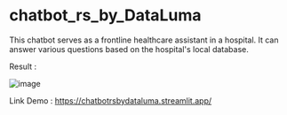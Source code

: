 # chatbot_rs_by_DataLuma
 This chatbot serves as a frontline healthcare assistant in a hospital. It can answer various questions based on the hospital's local database.

Result : 

![image](https://github.com/user-attachments/assets/10565dba-6663-4456-b95f-498a4cd02cac)



Link Demo : https://chatbotrsbydataluma.streamlit.app/

